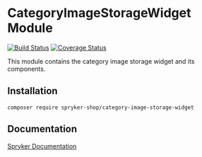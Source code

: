 # CategoryImageStorageWidget Module
[![Build Status](https://travis-ci.org/spryker-shop/category-image-storage-widget.svg)](https://travis-ci.org/spryker-shop/category-image-storage-widget)
[![Coverage Status](https://coveralls.io/repos/github/spryker-shop/category-image-storage-widget/badge.svg)](https://coveralls.io/github/spryker-shop/category-image-storage-widget)

This module contains the category image storage widget and its components.

## Installation

```
composer require spryker-shop/category-image-storage-widget
```

## Documentation

[Spryker Documentation](https://academy.spryker.com/developing_with_spryker/module_guide/modules.html)
